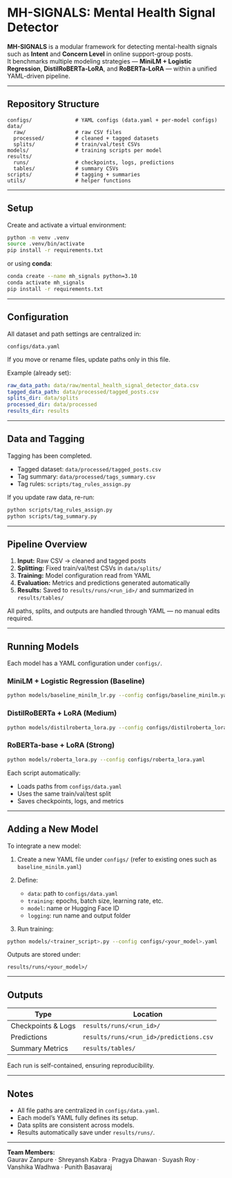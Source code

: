 # MH-SIGNALS: Mental Health Signal Detector

**MH-SIGNALS** is a modular framework for detecting mental-health signals such as **Intent** and **Concern Level** in online support-group posts.  
It benchmarks multiple modeling strategies — **MiniLM + Logistic Regression**, **DistilRoBERTa-LoRA**, and **RoBERTa-LoRA** — within a unified YAML-driven pipeline.

---

## Repository Structure

```
configs/              # YAML configs (data.yaml + per-model configs)
data/
  raw/                # raw CSV files
  processed/          # cleaned + tagged datasets
  splits/             # train/val/test CSVs
models/               # training scripts per model
results/
  runs/               # checkpoints, logs, predictions
  tables/             # summary CSVs
scripts/              # tagging + summaries
utils/                # helper functions
```

---

## Setup

Create and activate a virtual environment:

```bash
python -m venv .venv
source .venv/bin/activate
pip install -r requirements.txt
```

or using **conda**:

```bash
conda create --name mh_signals python=3.10
conda activate mh_signals
pip install -r requirements.txt
```

---

## Configuration

All dataset and path settings are centralized in:

```
configs/data.yaml
```

If you move or rename files, update paths only in this file.

Example (already set):

```yaml
raw_data_path: data/raw/mental_health_signal_detector_data.csv
tagged_data_path: data/processed/tagged_posts.csv
splits_dir: data/splits
processed_dir: data/processed
results_dir: results
```

---

## Data and Tagging

Tagging has been completed.

* Tagged dataset: `data/processed/tagged_posts.csv`
* Tag summary: `data/processed/tags_summary.csv`
* Tag rules: `scripts/tag_rules_assign.py`

If you update raw data, re-run:

```bash
python scripts/tag_rules_assign.py
python scripts/tag_summary.py
```

---

## Pipeline Overview

1. **Input:** Raw CSV → cleaned and tagged posts  
2. **Splitting:** Fixed train/val/test CSVs in `data/splits/`  
3. **Training:** Model configuration read from YAML  
4. **Evaluation:** Metrics and predictions generated automatically  
5. **Results:** Saved to `results/runs/<run_id>/` and summarized in `results/tables/`  

All paths, splits, and outputs are handled through YAML — no manual edits required.

---

## Running Models

Each model has a YAML configuration under `configs/`.

### MiniLM + Logistic Regression (Baseline)

```bash
python models/baseline_minilm_lr.py --config configs/baseline_minilm.yaml
```

### DistilRoBERTa + LoRA (Medium)

```bash
python models/distilroberta_lora.py --config configs/distilroberta_lora.yaml
```

### RoBERTa-base + LoRA (Strong)

```bash
python models/roberta_lora.py --config configs/roberta_lora.yaml
```

Each script automatically:

* Loads paths from `configs/data.yaml`
* Uses the same train/val/test split
* Saves checkpoints, logs, and metrics

---

## Adding a New Model

To integrate a new model:

1. Create a new YAML file under `configs/`
   (refer to existing ones such as `baseline_minilm.yaml`)
2. Define:

   * `data`: path to `configs/data.yaml`
   * `training`: epochs, batch size, learning rate, etc.
   * `model`: name or Hugging Face ID
   * `logging`: run name and output folder
3. Run training:

```bash
python models/<trainer_script>.py --config configs/<your_model>.yaml
```

Outputs are stored under:

```
results/runs/<your_model>/
```

---

## Outputs

| Type               | Location                                |
| ------------------ | --------------------------------------- |
| Checkpoints & Logs | `results/runs/<run_id>/`                |
| Predictions        | `results/runs/<run_id>/predictions.csv` |
| Summary Metrics    | `results/tables/`                       |

Each run is self-contained, ensuring reproducibility.

---

## Notes

* All file paths are centralized in `configs/data.yaml`.
* Each model’s YAML fully defines its setup.
* Data splits are consistent across models.
* Results automatically save under `results/runs/`.

---
**Team Members:**  
Gaurav Zanpure · Shreyansh Kabra · Pragya Dhawan · Suyash Roy · Vanshika Wadhwa · Punith Basavaraj
